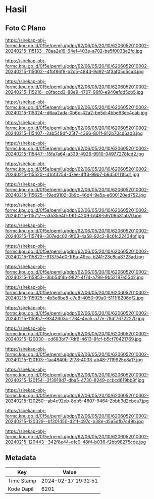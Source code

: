 # Hasil

## Foto C Plano

https://sirekap-obj-formc.kpu.go.id/0f5e/pemilu/pdpr/62/06/05/20/10/6206052010002-20240215-115133--78aa2e19-64ef-403e-a702-be5f0033e2fd.jpg

https://sirekap-obj-formc.kpu.go.id/0f5e/pemilu/pdpr/62/06/05/20/10/6206052010002-20240215-115002--4fbf86f9-b2c5-4843-9d92-4f3af05d5ca3.jpg

https://sirekap-obj-formc.kpu.go.id/0f5e/pemilu/pdpr/62/06/05/20/10/6206052010002-20240215-115216--c8faccd3-88e9-4707-96f0-e940efdd5cb5.jpg

https://sirekap-obj-formc.kpu.go.id/0f5e/pemilu/pdpr/62/06/05/20/10/6206052010002-20240215-115324--d6aa2ada-0b6c-42a2-be5d-4bbe63ec4cab.jpg

https://sirekap-obj-formc.kpu.go.id/0f5e/pemilu/pdpr/62/06/05/20/10/6206052010002-20240215-115407--2ab549df-25f7-4366-801f-812b70cd6ad3.jpg

https://sirekap-obj-formc.kpu.go.id/0f5e/pemilu/pdpr/62/06/05/20/10/6206052010002-20240215-115447--15fa7a64-a339-4926-9910-04977278fcd2.jpg

https://sirekap-obj-formc.kpu.go.id/0f5e/pemilu/pdpr/62/06/05/20/10/6206052010002-20240215-115520--41bf3254-d7ee-4ff3-99b7-b8d50111fcd1.jpg

https://sirekap-obj-formc.kpu.go.id/0f5e/pemilu/pdpr/62/06/05/20/10/6206052010002-20240215-115625--19ed9102-0b9c-46d4-9e5a-e600120ed752.jpg

https://sirekap-obj-formc.kpu.go.id/0f5e/pemilu/pdpr/62/06/05/20/10/6206052010002-20240215-115717--a3535e40-f9ff-4209-b148-59706531a070.jpg

https://sirekap-obj-formc.kpu.go.id/0f5e/pemilu/pdpr/62/06/05/20/10/6206052010002-20240215-115749--307edc02-9f03-4a58-92c2-8c6fc22434bf.jpg

https://sirekap-obj-formc.kpu.go.id/0f5e/pemilu/pdpr/62/06/05/20/10/6206052010002-20240215-115822--913754d0-1f6a-49ca-b241-23c8ca8723ad.jpg

https://sirekap-obj-formc.kpu.go.id/0f5e/pemilu/pdpr/62/06/05/20/10/6206052010002-20240215-115853--3bb54f4b-982f-4f74-a799-9b52187e5542.jpg

https://sirekap-obj-formc.kpu.go.id/0f5e/pemilu/pdpr/62/06/05/20/10/6206052010002-20240215-115925--4b3e8be8-c7e8-4050-99a0-5111f8206df2.jpg

https://sirekap-obj-formc.kpu.go.id/0f5e/pemilu/pdpr/62/06/05/20/10/6206052010002-20240215-115957--9342603c-f784-4ea5-a77e-78df76722270.jpg

https://sirekap-obj-formc.kpu.go.id/0f5e/pemilu/pdpr/62/06/05/20/10/6206052010002-20240215-120030--cd683bf7-7df6-4613-8fcf-b5cf70421769.jpg

https://sirekap-obj-formc.kpu.go.id/0f5e/pemilu/pdpr/62/06/05/20/10/6206052010002-20240215-120103--1aa4840b-2f78-4033-ab48-7119925c8a17.jpg

https://sirekap-obj-formc.kpu.go.id/0f5e/pemilu/pdpr/62/06/05/20/10/6206052010002-20240215-120154--3f3918d7-dba5-4730-8249-ccbcd619bb8f.jpg

https://sirekap-obj-formc.kpu.go.id/0f5e/pemilu/pdpr/62/06/05/20/10/6206052010002-20240215-120250--ab4c92eb-8db5-4607-9464-2bbb3d2cbea7.jpg

https://sirekap-obj-formc.kpu.go.id/0f5e/pemilu/pdpr/62/06/05/20/10/6206052010002-20240215-120329--bf301d50-d21f-497c-b38e-d5a5dfb7c49b.jpg

https://sirekap-obj-formc.kpu.go.id/0f5e/pemilu/pdpr/62/06/05/20/10/6206052010002-20240215-120443--342f8e44-dfc0-48f4-b036-f2bb98275cde.jpg


## Metadata

| Key        | Value               |
| ---------- | ------------------- |
| Time Stamp | 2024-02-17 19:32:51 |
| Kode Dapil | 6201                |



